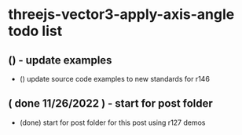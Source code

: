 # threejs-vector3-apply-axis-angle todo list

## () - update examples
* () update source code examples to new standards for r146

## ( done 11/26/2022 ) - start for post folder
* (done) start for post folder for this post using r127 demos
